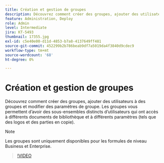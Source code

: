```yaml
---
title: Création et gestion de groupes
description: Découvrez comment créer des groupes, ajouter des utilisateurs à des groupes et modifier des paramètres de groupe
feature: Administration, Deploy
role: Admin
level: Intermediate
jira: KT-5493
thumbnail: 17355.jpg
exl-id: c5e40e00-d11d-4853-b7a8-4137649ff481
source-git-commit: 452299b2b786beab9df7a5019da4f3840d9cdec9
workflow-type: tm+mt
source-wordcount: '68'
ht-degree: 0%

---
```


# Création et gestion de groupes

Découvrez comment créer des groupes, ajouter des utilisateurs à des groupes et modifier des paramètres de groupe. Les groupes vous permettent d’avoir des sous-ensembles distincts d’utilisateurs qui ont accès à différents documents de bibliothèque et à différents paramètres (tels que des logos et des parties en copie).

>[!NOTE]
>
>Les groupes sont uniquement disponibles pour les formules de niveau Business et Enterprise.

>[!VIDEO](https://video.tv.adobe.com/v/344682?quality=12&learn=on&hidetitle=true)
